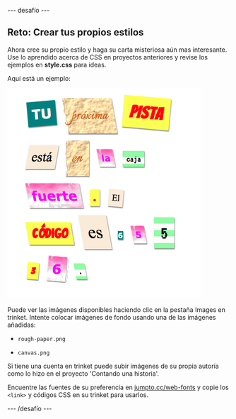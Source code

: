 \--- desafío \---

## Reto: Crear tus propios estilos

Ahora cree su propio estilo y haga su carta misteriosa aún mas interesante. Use lo aprendido acerca de CSS en proyectos anteriores y revise los ejemplos en **style.css** para ideas.

Aquí está un ejemplo:

![captura de pantalla](images/letter-fonts-challenge3.png)

Puede ver las imágenes disponibles haciendo clic en la pestaña Images en trinket. Intente colocar imágenes de fondo usando una de las imágenes añadidas:

+ `rough-paper.png`

+ `canvas.png`

Si tiene una cuenta en trinket puede subir imágenes de su propia autoría como lo hizo en el proyecto 'Contando una historia'.

Encuentre las fuentes de su preferencia en <a href="http://jumpto.cc/web-fonts" target="_blank">jumpto.cc/web-fonts</a> y copie los `<link>` y códigos CSS en su trinket para usarlos.

\--- /desafío \---